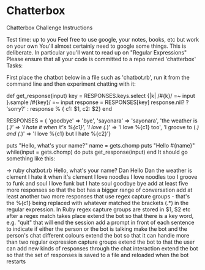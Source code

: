 Chatterbox
==========
Chatterbox Challenge
Instructions

Test time: up to you
Feel free to use google, your notes, books, etc but work on your own
You'll almost certainly need to google some things. This is deliberate.
In particular you'll want to read up on "Regular Expressions"
Please ensure that all your code is committed to a repo named 'chatterbox'
Tasks:

First place the chatbot below in a file such as 'chatbot.rb', run it from the command line and then experiment chatting with it:

def get_response(input)
  key = RESPONSES.keys.select {|k| /#{k}/ =~ input }.sample
  /#{key}/ =~ input
  response = RESPONSES[key]
  response.nil? ? 'sorry?' : response % { c1: $1, c2: $2}
end

RESPONSES = { 'goodbye' => 'bye', 
              'sayonara' => 'sayonara', 
              'the weather is (.*)' => 'I hate it when it\'s %{c1}', 
              'I love (.*)' => 'I love %{c1} too', 
              'I groove to (.*) and (.*)' => 'I love %{c1} but I hate %{c2}'}

puts "Hello, what's your name?"
name = gets.chomp
puts "Hello #{name}"
while(input = gets.chomp) do
  puts get_response(input)
end
It should go something like this:

→ ruby chatbot.rb 
Hello, what's your name?
Dan
Hello Dan
the weather is clement
I hate it when it's clement
I love noodles
I love noodles too
I groove to funk and soul
I love funk but I hate soul
goodbye
bye
add at least five more responses so that the bot has a bigger range of conversation
add at least another two more responses that use regex capture groups - that's the %{c1} being replaced with whatever matched the brackets (.*) in the regular expression. In Ruby regex capture groups are stored in $1, $2 etc after a regex match takes place
extend the bot so that there is a key word, e.g. "quit" that will end the session
add a prompt in front of each sentence to indicate if either the person or the bot is talking
make the bot and the person's chat different colours
extend the bot so that it can handle more than two regular expression capture groups
extend the bot to that the user can add new kinds of responses through the chat interaction
extend the bot so that the set of responses is saved to a file and reloaded when the bot restarts
